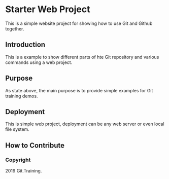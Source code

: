 # Starter Web Project

This is a simple website project for showing how to use Git and Github together.

## Introduction

This is a example to show different parts of hte Git repository and various commands using a web project.

## Purpose

As state above, the main purpose is to provide simple examples for Git training demos.

## Deployment

This is simple web project, deployment can be any web server or even local file system.

## How to Contribute

### Copyright

2019 Git.Training.